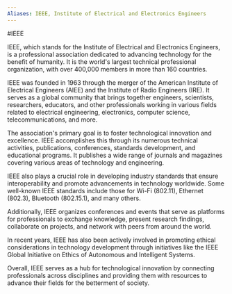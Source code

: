 ```yaml
---
Aliases: IEEE, Institute of Electrical and Electronics Engineers
---
```

#IEEE

IEEE, which stands for the Institute of Electrical and Electronics Engineers, is a professional association dedicated to advancing technology for the benefit of humanity. It is the world's largest technical professional organization, with over 400,000 members in more than 160 countries.

IEEE was founded in 1963 through the merger of the American Institute of Electrical Engineers (AIEE) and the Institute of Radio Engineers (IRE). It serves as a global community that brings together engineers, scientists, researchers, educators, and other professionals working in various fields related to electrical engineering, electronics, computer science, telecommunications, and more.

The association's primary goal is to foster technological innovation and excellence. IEEE accomplishes this through its numerous technical activities, publications, conferences, standards development, and educational programs. It publishes a wide range of journals and magazines covering various areas of technology and engineering.

IEEE also plays a crucial role in developing industry standards that ensure interoperability and promote advancements in technology worldwide. Some well-known IEEE standards include those for Wi-Fi (802.11), Ethernet (802.3), Bluetooth (802.15.1), and many others.

Additionally, IEEE organizes conferences and events that serve as platforms for professionals to exchange knowledge, present research findings, collaborate on projects, and network with peers from around the world.

In recent years, IEEE has also been actively involved in promoting ethical considerations in technology development through initiatives like the IEEE Global Initiative on Ethics of Autonomous and Intelligent Systems.

Overall, IEEE serves as a hub for technological innovation by connecting professionals across disciplines and providing them with resources to advance their fields for the betterment of society.